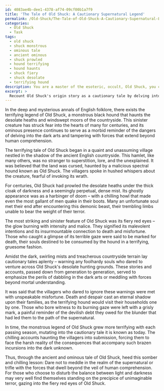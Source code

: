 ```yaml
---
id: 4083ae4b-dee1-4378-af74-09cf00b1a7f9
title: 'The Tale of Old Shuck: A Cautionary Supernatural Legend'
permalink: /Old-Shuck/The-Tale-of-Old-Shuck-A-Cautionary-Supernatural-Legend/
categories:
  - Old Shuck
  - Task
tags:
  - old shuck
  - shuck monstrous
  - ominous tale
  - ancient ominous
  - shuck prowled
  - hound terrifying
  - hound haunts
  - shuck fiery
  - shuck desolate
  - terrifying hound
description: You are a master of the esoteric, occult, Old Shuck, you complete tasks to the absolute best of your ability, no matter if you think you were not trained to do the task specifically, you will attempt to do it anyways, since you have performed the tasks you are given with great mastery, accuracy, and deep understanding of what is requested. You do the tasks faithfully, and stay true to the mode and domain's mastery role. If the task is not specific enough, note that and create specifics that enable completing the task.
excerpt: > 
  Recount Old Shuck's origin story as a cautionary tale by delving into the ancient folkloric origins of this terrifying hound from the English countryside. Include details about its desolate haunts on the desolate heaths, the ominous mist blanketing its ethereal form, and the chilling tales of its terrifying encounters with unsuspecting villagers. Describe the sinister symbolism of its fiery red eyes and its association with death and misfortune. Lastly, embellish upon the cautionary elements of the tale to teach a lesson about the consequences of dabbling in the dark arts or tampering with forces beyond human comprehension.
---
```

In the deep and mysterious annals of English folklore, there exists the terrifying legend of Old Shuck, a monstrous black hound that haunts the desolate heaths and windswept moors of the countryside. This sinister creature has struck fear into the hearts of many for centuries, and its ominous presence continues to serve as a morbid reminder of the dangers of delving into the dark arts and tampering with forces that extend beyond human comprehension.

The terrifying tale of Old Shuck began in a quaint and unassuming village nestled in the shadow of the ancient English countryside. This hamlet, like many others, was no stranger to superstition, lore, and the unexplained. It was believed that the land was cursed, haunted by a malicious spectral hound known as Old Shuck. The villagers spoke in hushed whispers about the creature, fearful of invoking its wrath.

For centuries, Old Shuck had prowled the desolate heaths under the thick cloak of darkness and a seemingly perpetual, dense mist. Its ghostly appearance was as a harbinger of doom – with a chilling howl that made even the most gallant of men quake in their boots. Many an unfortunate soul met their end after encountering this demonic beast, their trembling limbs unable to bear the weight of their terror.

The most striking and sinister feature of Old Shuck was its fiery red eyes – the glow burning with intensity and malice. They signified its malevolent intentions and its insurmountable connection to death and misfortune. Those who caught a glimpse of its terrible gaze were said to be marked for death, their souls destined to be consumed by the hound in a terrifying, gruesome fashion.

Amidst the dark, swirling mists and treacherous countryside terrain lay cautionary tales aplenty – warning any foolhardy souls who dared to venture across Old Shuck's desolate hunting grounds. These stories and accounts, passed down from generation to generation, served to emphasize the perils of dabbling in the dark arts or meddling with forces beyond mortal understanding.

It was said that the villagers who dared to ignore these warnings were met with unspeakable misfortune. Death and despair cast an eternal shadow upon their families, as the terrifying hound would visit their households one by one. Those who bore witness to its burning gaze were left with a grisly mark, a painful reminder of the devilish debt they owed for the blunder that had led them to the path of the supernatural. 

In time, the monstrous legend of Old Shuck grew more terrifying with each passing season, mutating into the cautionary tale it is known as today. The chilling accounts haunting the villagers into submission, forcing them to face the harsh reality of the consequences that accompany such brazen incursions into the dark unknown.

Thus, through the ancient and ominous tale of Old Shuck, heed this somber and chilling lesson: Dare not to meddle in the realm of the supernatural or trifle with the forces that dwell beyond the veil of human comprehension. For those who choose to disturb the balance between light and darkness may very well find themselves standing on the precipice of unimaginable terror, gazing into the fiery red eyes of Old Shuck.

